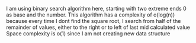 I am using binary search algorithm here, starting with two extreme ends 0 as base and the number. 
This algorithm has a complexity of o(log(n)) because every time I dont find the square root, I search from half of the remainder of values, either to the right or to left of last mid calculated value
Space complexity is o(1) since I am not creating new data structure